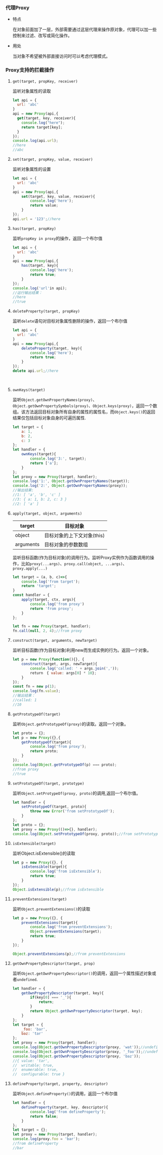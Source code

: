 ### 代理Proxy

- 特点

  在对象前面加了一层，外部需要通过这层代理来操作原对象，代理可以加一些控制来过滤、改写或简化操作。

- 用处

  当对象不希望被外部直接访问时可以考虑代理模式。

### Proxy支持的拦截操作

1. `get(target, propKey, receiver)`

   监听对象属性的读取

   ```javascript
   let api = {
     url: 'abc'
   }
   api = new Proxy(api,{
     get(target, key, receiver){
       console.log("here");
       return target[key];
     }
   });
   console.log(api.url);
   //here
   //abc
   ```

2. `set(target, propKey, value, receiver)`

   监听对象属性的设置

   ```javascript
   let api = {
     url: 'abc'
   }
   api = new Proxy(api,{
       set(target, key, value, receiver){
           console.log('here');
           return value;
       }
   });
   api.url = '123';//here
   ```

3. `has(target, propKey)`

   监听`propKey in proxy`的操作，返回一个布尔值

   ```javascript
   let api = {
     url: 'abc'
   }
   api = new Proxy(api,{
       has(target, key){
           console.log('here');
           return true;
       }
   });
   console.log('url'in api);
   //运行输出结果：
   //here
   //true
   ```

4. `deleteProperty(target, propKey)`

   监听`delete`语句对目标对象属性删除的操作，返回一个布尔值

   ```javascript
   let api = {
     url: 'abc'
   }
   api = new Proxy(api,{
       deleteProperty(target, key){
           console.log('here');
           return true;
       }
   });
   delete api.url;//here
   ```

   ​

5. `ownKeys(target)`

   监听`Object.getOwnPropertyNames(proxy)`、`Object.getOwnPropertySymbols(proxy)`、`Object.keys(proxy)`，返回一个数组。该方法返回目标对象所有自身的属性的属性名，而`Object.keys()`的返回结果仅包括目标对象自身的可遍历属性.

   ```javascript
   let target = {
       a: 1,
       b: 2,
       c: 3
   };
   let handler = {
       ownKeys(target){
           console.log('3:', target);
           return ['a'];
       }
   };
   let proxy = new Proxy(target, handler);
   console.log('1:', Object.getOwnPropertyNames(target));
   console.log('2:', Object.getOwnPropertyNames(proxy));
   //输出结果:
   //1: [ 'a', 'b', 'c' ]
   //3: { a: 1, b: 2, c: 3 }
   //2: [ 'a' ]

   ```

6. `apply(target, object, arguments)`

   | target    | 目标对象             |
   | --------- | ---------------- |
   | object    | 目标对象的上下文对象(this) |
   | arguments | 目标对象的参数数组        |

   监听目标函数(作为目标对象)的调用行为。监听Proxy实例作为函数调用的操作，比如`proxy(...args)`、`proxy.call(object, ...args)`、`proxy.apply(...)`

   ```javascript
   let target = (a, b, c)=>{
       console.log('from target');
       return 'target';
   }
   const handler = {
       apply(target, ctx, args){
           console.log('from proxy')
           return 'from proxy';
       }
   };

   let fn = new Proxy(target, handler);
   fn.call(null, 2, 4);//from proxy
   ```

7. `construct(target, arguments, newTarget)`

   监听目标函数(作为目标对象)利用new而生成实例的行为。返回一个对象。

   ```javascript
   let p = new Proxy(function(){}, {
       construct(target, args, newTarget){
           console.log('called: ' + args.join(','));
           return　{ value: args[0] * 10};
       }
   });
   const fn = new p(1);
   console.log(fn.value);
   //输出结果：
   //called: 1
   //10
   ```

8. `getPrototypeOf(target)`

   监听`Object.getPrototypeOf(proxy)`的读取。返回一个对象。

   ```javascript
   let proto = {};
   let p = new Proxy({},{
       getPrototypeOf(target){
           console.log('from proxy');
           return proto;
       }
   });
   console.log(Object.getPrototypeOf(p) === proto);
   //from proxy
   //true
   ```

9. `setPrototypeOf(target, prototype)`

   监听`Object.setProtypeOf(proxy, proto)`的调用,返回一个布尔值。

   ```javascript
   let handler = {
       setPrototypeOf(target, proto){
           throw new Error('from setPrototypeOf');
       }
   };
   let proto = {};
   let proxy = new Proxy(()=>{}, handler);
   console.log(Object.setPrototypeOf(proxy, proto));//from setPrototypeOf
   ```

10. `isExtensible(target)`

    监听Object.isExtensible()的读取

    ```javascript
    let p = new Proxy({}, {
        isExtensible(target){
            console.log('from isExtensible');
            return true;
        }
    });
    Object.isExtensible(p);//from isExtensible
    ```

11. `preventExtensions(target)`

    监听`Object.preventExtensions()`的读取

    ```javascript
    let p = new Proxy({}, {
        preventExtensions(target){
            console.log('from preventExtensions');
            Object.preventExtensions(target);
            return true;
        }
    });

    Object.preventExtensions(p);//from preventExtensions
    ```

12. `getOwnPropertyDescriptor(target, prop)`

    监听`Object.getOwnPropertyDescriptor()`的调用，返回一个属性描述对象或者`undefined`.

    ```javascript
    let handler = {
        getOwnPropertyDescriptor(target, key){
            if(key[0] === '_'){
                return;
            }
            return Object.getOwnPropertyDescriptor(target, key);
        }
    };
    let target = {
        _foo: 'bar',
        baz: 'tar'
    };
    let proxy = new Proxy(target, handler);
    console.log(Object.getOwnPropertyDescriptor(proxy, 'wat'));//undefined
    console.log(Object.getOwnPropertyDescriptor(proxy, '_foo'));//undefined
    console.log(Object.getOwnPropertyDescriptor(proxy, 'baz'));
    //{ value: 'tar',
    //  writable: true,
    //  enumerable: true,
    //  configurable: true }
    ```

13. `defineProperty(target, property, descriptor)`

    监听`Object.defineProperty()`的调用，返回一个布尔值

    ```javascript
    let handler = {
        defineProperty(target, key, descriptor){
            console.log('from defineProperty');
            return false;
        }
    };
    let target = {};
    let proxy = new Proxy(target, handler);
    console.log(proxy.foo = 'bar');
    //from defineProperty
    //bar
    ```

    ​